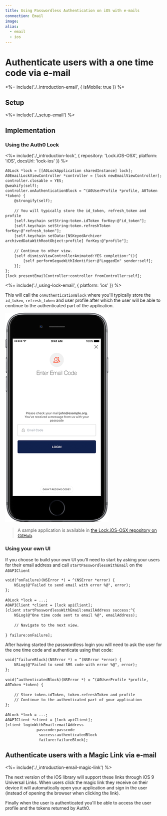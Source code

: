 ```yaml
---
title: Using Passwordless Authentication on iOS with e-mails
connection: Email
image:
alias:
  - email
  - ios
---
```


# Authenticate users with a one time code via e-mail

<%= include('./_introduction-email', { isMobile: true }) %>

## Setup

<%= include('./_setup-email') %>

## Implementation

### Using the Auth0 Lock

<%= include('./_introduction-lock', { repository: 'Lock.iOS-OSX', platform: 'iOS', docsUrl: 'lock-ios' }) %>

```
A0Lock *lock = [[A0LockApplication sharedInstance] lock];
A0EmailLockViewController *controller = [lock newEmailViewController];
controller.closable = YES;
@weakify(self);
controller.onAuthenticationBlock = ^(A0UserProfile *profile, A0Token *token) {
    @strongify(self);

    // You will typically store the id_token, refresh_token and profile
    [self.keychain setString:token.idToken forKey:@"id_token"];
    [self.keychain setString:token.refreshToken forKey:@"refresh_token"];
    [self.keychain setData:[NSKeyedArchiver archivedDataWithRootObject:profile] forKey:@"profile"];

    // Continue to other view.
    [self dismissViewControllerAnimated:YES completion:^(){
        [self performSegueWithIdentifier:@"LoggedIn" sender:self];
    }];
};
[lock presentEmailController:controller fromController:self];
```


<%= include('./_using-lock-email', { platform: 'ios' }) %>

This will call the `onAuthenticationBlock` where you'll typically store the `id_token`, `refresh_token` and user profile after which the user will be able to continue to the authenticated part of the application.

![](/media/articles/connections/passwordless/passwordless-email-enter-code-ios.png)

> A sample application is available in [the Lock.iOS-OSX repository on GitHub](https://github.com/auth0/Lock.iOS-OSX/blob/master/Lock/Lock/A0HomeViewController.m).

### Using your own UI

If you choose to build your own UI you'll need to start by asking your users for their email address and call `startPasswordlessWithEmail` on the `A0APIClient`

```
void(^onFailure)(NSError *) = ^(NSError *error) {
    NSLog(@"Failed to send email with error %@", error);
};

A0Lock *lock = ...;
A0APIClient *client = [lock apiClient];
[client startPasswordlessWithEmail:emailAddress success:^{
    NSLog(@"One time code sent to email %@", emailAddress);
    
    // Navigate to the next view.

} failure:onFailure];
```

After having started the passwordless login you will need to ask the user for the one time code and authenticate using that code:

```
void(^failureBlock)(NSError *) = ^(NSError *error) {
    NSLog(@"Failed to send SMS code with error %@", error);
};

void(^authenticatedBlock)(NSError *) = ^(A0UserProfile *profile, A0Token *token) {

    // Store token.idToken, token.refreshToken and profile
    // Continue to the authenticated part of your application
};

A0Lock *lock = ...;
A0APIClient *client = [lock apiClient];
[client loginWithEmail:emailAddress
              passcode:passcode
               success:authenticatedBlock
               failure:failureBlock];
```

## Authenticate users with a Magic Link via e-mail

<%= include('./_introduction-email-magic-link') %>

The next version of the iOS library will support these links through iOS 9 Universal Links. When users click the magic link they receive on their device it will automatically open your application and sign in the user (instead of opening the browser when clicking the link).

Finally when the user is authenticated you'll be able to access the user profile and the tokens returned by Auth0.